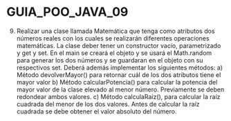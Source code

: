 # GUIA_POO_JAVA_09
9. Realizar una clase llamada Matemática que tenga como atributos dos números reales con 
los cuales se realizarán diferentes operaciones matemáticas. La clase deber tener un 
constructor vacío, parametrizado y get y set. En el main se creará el objeto y se usará el 
Math.random para generar los dos números y se guardaran en el objeto con su 
respectivos set. Deberá además implementar los siguientes métodos: 
a) Método devolverMayor() para retornar cuál de los dos atributos tiene el mayor valor
b) Método calcularPotencia() para calcular la potencia del mayor valor de la clase elevado 
al menor número. Previamente se deben redondear ambos valores.
c) Método calculaRaiz(), para calcular la raíz cuadrada del menor de los dos valores. 
Antes de calcular la raíz cuadrada se debe obtener el valor absoluto del número.
